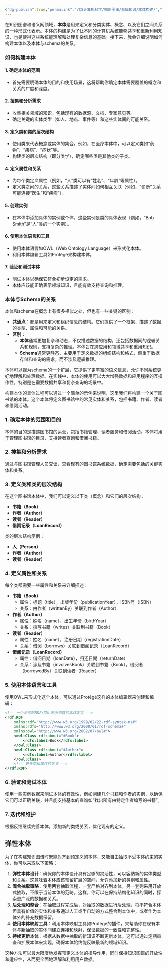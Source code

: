 ```yaml
---
{"dg-publish":true,"permalink":"/CS计算机科学/知识图谱/基础知识/本体构建/","noteIcon":"","created":"2024-04-18T11:53:10.000+08:00","updated":"2024-04-24T00:28:34.114+08:00"}
---
```



在知识图谱和语义网领域，**本体**是用来定义和分类实体、概念、以及它们之间关系的一种形式化表示。本体的构建是为了让不同的计算机系统能够共享和重新利用知识，也是使得这些系统能理解和处理复杂信息的基础。接下来，我会详细说明如何构建本体以及本体与schema的关系。

### 如何构建本体

#### 1. **确定本体的范围**
   - 首先需要明确本体的目的和使用场景，这将帮助你确定本体需要覆盖的概念和关系的广度和深度。

#### 2. **搜集和分析需求**
   - 收集相关领域的知识，包括现有的数据源、文档、专家意见等。
   - 确定关键的实体类型（如人、地点、事件等）和这些实体间的可能关系。

#### 3. **定义类和类的层次结构**
   - 使用类来代表概念或实体的集合。例如，在医疗本体中，可以定义类如“药物”、“疾病”、“症状”等。
   - 构建类的层次结构（即分类学），确定哪些类是其他类的子类。

#### 4. **定义属性和关系**
   - 为每个类定义属性（例如，“人”类可以有“姓名”、“年龄”等属性）。
   - 定义类之间的关系，这些关系描述了实体间如何相互关联（例如，“诊断”关系可能连接“医生”和“疾病”）。

#### 5. **创建实例**
   - 在本体中添加具体的实例或个体，这些实例是类的具体表现（例如，“Bob Smith”是“人”类的一个实例）。

#### 6. **使用本体语言和工具**
   - 使用本体语言如OWL（Web Ontology Language）来形式化本体。
   - 利用本体编辑工具如Protégé来构建本体。

#### 7. **验证和测试本体**
   - 测试本体以确保它符合初步设定的需求。
   - 本体应该能正确表示领域知识，且能有效支持查询和推理。

### 本体与Schema的关系

本体和schema在概念上有很多相似之处，但也有一些关键的区别：

- **共通点**：都是用来定义和组织信息的结构。它们提供了一个框架，描述了数据的类型、属性和可能的关系。
- **区别**：
  - **本体**通常更加复杂和动态，不仅描述数据的结构，还包括数据间的逻辑关系和规则，支持复杂的推理。本体旨在跨应用和领域共享和重用知识。
  - **Schema**通常更静态，主要用于定义数据的组织结构和格式，侧重于数据存储和查询的需求，而不涉及逻辑推理。

本体可以视为schema的一个扩展，它提供了更丰富的语义信息，允许不同系统更好地理解和处理数据。在实践中，本体的使用可以大大增强数据和应用程序的互操作性，特别是在需要数据共享和复杂查询的场景中。

构建本体的具体过程可以通过一个简单的示例来说明，这里我们将构建一个关于图书馆的本体。这个本体将定义图书馆中的常见实体和关系，包括书籍、作者、读者和借阅活动。

### 1. 确定本体的范围和目的

本体的目的是描述图书馆的运营，包括书籍管理、读者服务和借阅活动。本体将用于管理图书馆的目录，支持读者查询和借阅书籍。

### 2. 搜集和分析需求

通过与图书馆管理人员交谈，查看现有的图书馆系统数据，确定需要包括的关键实体和关系。

### 3. 定义类和类的层次结构

在这个图书馆本体中，我们可以定义以下类（概念）和它们的层次结构：

- **书籍（Book）**
- **作者（Author）**
- **读者（Reader）**
- **借阅记录（LoanRecord）**

类的层次结构示例：

  - **人（Person）**
  - **作者（Author）**
  - **读者（Reader）**

### 4. 定义属性和关系

每个类都需要一些属性和关系来详细描述：

- **书籍（Book）**
  - 属性：标题（title），出版年份（publicationYear），ISBN号（ISBN）
  - 关系：由作者（writtenBy）关联到作者（Author）
- **作者（Author）**
  - 属性：姓名（name），出生年份（birthYear）
  - 关系：撰写书籍（writes）关联到书籍（Book）
- **读者（Reader）**
  - 属性：姓名（name），注册日期（registrationDate）
  - 关系：借阅（borrows）关联到借阅记录（LoanRecord）
- **借阅记录（LoanRecord）**
  - 属性：借阅日期（loanDate），归还日期（returnDate）
  - 关系：涉及书籍（involvesBook）关联到书籍（Book），借阅者（borrowedBy）关联到读者（Reader）

### 5. 使用本体语言和工具

使用OWL来形式化这个本体，可以通过Protégé这样的本体编辑器来创建和编辑：

```xml
<!-- 一个示例的RDF/XML表示书籍的本体定义 -->
<rdf:RDF
    xmlns:rdf="http://www.w3.org/1999/02/22-rdf-syntax-ns#"
    xmlns:rdfs="http://www.w3.org/2000/01/rdf-schema#"
    xmlns:owl="http://www.w3.org/2002/07/owl#">
    <owl:Class rdf:about="#Book">
        <rdfs:label>Book</rdfs:label>
    </owl:Class>
    <owl:Class rdf:about="#Author">
        <rdfs:label>Author</rdfs:label>
    </owl:Class>
    <!-- 更多类和属性的定义 -->
</rdf:RDF>
```

### 6. 验证和测试本体

使用一些实例数据来测试本体的有效性，例如创建几个书籍和作者的实例，以确保它们可以正确关联，并且能支持基本的查询如“找出所有由特定作者编写的书籍”。

### 7. 迭代和维护

根据反馈继续完善本体，添加新的类或关系，优化现有的定义。

## 弹性本体

为了在构建知识图谱时既能对齐到预定义的本体，又能自由抽取不受本体约束的实体，你可以采取以下策略：

1. **弹性本体设计**：确保你的本体设计具有足够的灵活性，可以容纳新的实体类型和关系。这意味着本体应该预留扩展的空间，允许添加新的类别和属性。
2. **混合抽取策略**：使用两套抽取流程，一套严格对齐到本体，另一套则采用开放式抽取，不限于当前本体的范畴。这样，你可以在保持结构化知识的同时，探索更广泛的数据和关系。
3. **后处理和整合**：在抽取过程完成后，对抽取的数据进行后处理，将不符合本体但具有价值的实体和关系通过人工或半自动的方式整合到本体中，或者作为本体外的补充数据保留。
4. **使用本体映射工具**：利用本体映射工具如Protégé的插件，来帮助你在现有本体与新抽取的实体间建立连接和映射，保证数据的一致性和完整性。
5. **持续更新本体**：根据从数据中抽取的新知识不断更新本体。这可以通过定期审查和扩展本体来实现，确保本体始终能反映最新的领域知识。

这种方法可以最大限度地发挥预定义本体的指导作用，同时保持知识图谱的开放性和适应性，从而更全面地理解和利用用户数据。